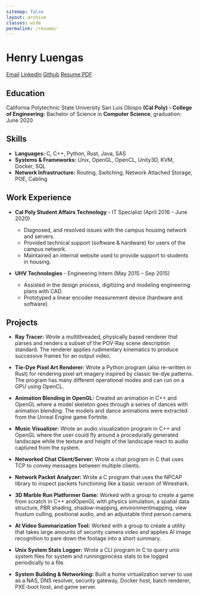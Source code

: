 ```yaml
---
sitemap: false
layout: archive
classes: wide
permalink: /resume/
---
```


# **Henry Luengas**

<a href="mailto:contact@luengas.io" class="btn btn--info btn--primary">Email</a>
<a href="https://www.linkedin.com/in/henry-luengas" class="btn btn--info btn--primary">LinkedIn</a>
<a href="https://github.com/hbot106" class="btn btn--info btn--primary">Github</a>
<a href="/assets/documents/HenryLuengas-ResumeAlt.pdf" class="btn btn--warning btn--primary">Resume PDF</a>

## Education
California Polytechnic State University San Luis Obispo **(Cal Poly) - College of Engineering:**
Bachelor of Science in **Computer Science**, graduation: June 2020

## Skills
* **Languages:** C, C++, Python, Rust, Java, SAS
* **Systems & Frameworks:** Unix, OpenGL, OpenCL, Unity3D, KVM, Docker, SQL
* **Network Infrastructure:** Routing, Switching, Network Attached Storage, POE, Cabling

## Work Experience
* **Cal Poly Student Affairs Technology** - IT Specialist (April 2016 - June 2020)
    * Diagnosed, and resolved issues with the campus housing network and servers.
    * Provided technical support (software & hardware) for users of the campus network.
    * Maintained an internal website used to provide support to students in housing.

* **UHV Technologies** - Engineering Intern (May 2015 – Sep 2015)
    * Assisted in the design process, digitizing and modeling engineering plans with CAD.
    * Prototyped a linear encoder measurement device (hardware and software).

## Projects
* **Ray Tracer:** Wrote a multithreaded, physically based renderer that parses and renders a subset of the POV-Ray scene description standard. The renderer applies rudimentary kinematics to produce successive frames for an output video. 

* **Tie-Dye Pixel Art Renderer:** Wrote a Python program (also re-written in Rust) for rendering pixel art imagery inspired by classic tie-dye patterns. The program has many different operational modes and can run on a GPU using OpenCL.

* **Animation Blending in OpenGL:** Created an animation in C++ and OpenGL where a model skeleton goes through a series of dances with animation blending. The models and dance animations were extracted from the Unreal Engine game Fortnite.

* **Music Visualizer:** Wrote an audio visualization program in C++ and OpenGL where the user could fly around a procedurally generated landscape while the texture and height of the landscape react to audio captured from the system.

* **Networked Chat Client/Server:** Wrote a chat program in C that uses TCP to convey messages between multiple clients. 

* **Network Packet Analyzer:** Wrote a C program that uses the NPCAP library to inspect packets functioning like a basic version of Wireshark.

* **3D Marble Run Platformer Game:** Worked with a group to create a game from scratch in C++ andOpenGL with physics simulation, a spatial data structure, PBR shading, shadow-mapping, environmentmapping, view frustum culling, positional audio, and an adjustable third person camera.

* **AI Video Summarization Tool:** Worked with a group to create a utility that takes large amounts of security camera video and applies AI image recognition to pare down the footage into a short summary.

* **Unix System Stats Logger:** Wrote a CLI program in C to query unix system files for system and runningprocess stats to be logged periodically to a file.

* **System Building & Networking:** Built a home virtualization server to use as a NAS, DNS resolver, security gateway, Docker host, batch renderer, PXE-boot host, and game server.
